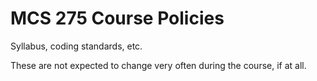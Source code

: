 # MCS 275 Course Policies

Syllabus, coding standards, etc.

These are not expected to change very often during the course, if at all.